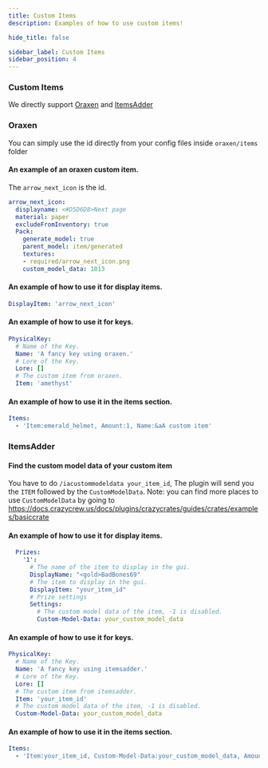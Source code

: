 ```yaml
---
title: Custom Items
description: Examples of how to use custom items!

hide_title: false

sidebar_label: Custom Items
sidebar_position: 4
---
```

### Custom Items
We directly support [Oraxen](https://www.spigotmc.org/resources/%E2%98%84%EF%B8%8F-oraxen-add-items-blocks-armors-hats-food-furnitures-plants-and-gui-1-18-1-20-1.72448/) and [ItemsAdder](https://www.spigotmc.org/resources/%E2%9C%A8itemsadder%E2%AD%90emotes-mobs-items-armors-hud-gui-emojis-blocks-wings-hats-liquids.73355/)

### Oraxen
You can simply use the id directly from your config files inside `oraxen/items` folder

#### An example of an oraxen custom item.
The `arrow_next_icon` is the id.
```yaml
arrow_next_icon:
  displayname: <#D5D6D8>Next page
  material: paper
  excludeFromInventory: true
  Pack:
    generate_model: true
    parent_model: item/generated
    textures:
    - required/arrow_next_icon.png
    custom_model_data: 1013
```

#### An example of how to use it for display items.
```yaml
DisplayItem: 'arrow_next_icon'
```

#### An example of how to use it for keys.
```yaml
PhysicalKey:
  # Name of the Key.
  Name: 'A fancy key using oraxen.'
  # Lore of the Key.
  Lore: []
  # The custom item from oraxen.
  Item: 'amethyst'
```

#### An example of how to use it in the items section.
```yaml
Items:
  - 'Item:emerald_helmet, Amount:1, Name:&aA custom item'
```

### ItemsAdder
#### Find the custom model data of your custom item
You have to do `/iacustommodeldata your_item_id`, The plugin will send you the `ITEM` followed by the `CustomModelData`.
Note: you can find more places to use `CustomModelData` by going to https://docs.crazycrew.us/docs/plugins/crazycrates/guides/crates/examples/basiccrate

#### An example of how to use it for display items.
```yaml
  Prizes:
    '1':
      # The name of the item to display in the gui.
      DisplayName: "<gold>BadBones69"
      # The item to display in the gui.
      DisplayItem: "your_item_id"
      # Prize settings
      Settings:
        # The custom model data of the item, -1 is disabled.
        Custom-Model-Data: your_custom_model_data
```

#### An example of how to use it for keys.
```yaml
PhysicalKey:
  # Name of the Key.
  Name: 'A fancy key using itemsadder.'
  # Lore of the Key.
  Lore: []
  # The custom item from itemsadder.
  Item: 'your_item_id'
  # The custom model data of the item, -1 is disabled.
  Custom-Model-Data: your_custom_model_data
```

#### An example of how to use it in the items section.
```yaml
Items:
  - 'Item:your_item_id, Custom-Model-Data:your_custom_model_data, Amount:1, Name:&aA custom item'
```